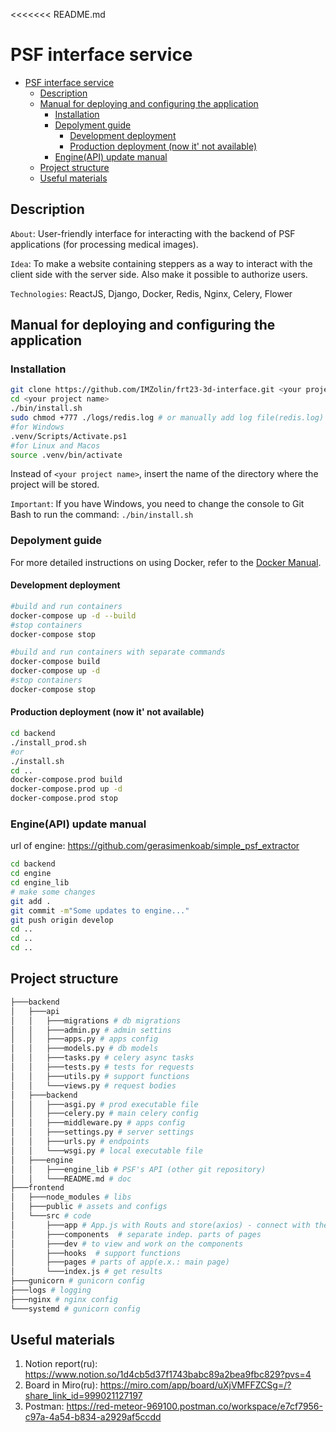 <<<<<<< README.md
# PSF interface service

- [PSF interface service](#psf-interface-service)
  - [Description](#description)
  - [Manual for deploying and configuring the application](#manual-for-deploying-and-configuring-the-application)
    - [Installation](#installation)
    - [Depolyment guide](#depolyment-guide)
      - [Development deployment](#development-deployment)
      - [Production deployment (now it' not available)](#production-deployment-now-it-not-available)
    - [Engine(API) update manual](#engineapi-update-manual)
  - [Project structure](#project-structure)
  - [Useful materials](#useful-materials)

## Description

`About`: User-friendly interface for interacting with the backend of PSF applications (for processing medical images).

`Idea`: To make a website containing steppers as a way to interact with the client side with the server side. Also make it possible to authorize users.

`Technologies`: ReactJS, Django, Docker, Redis, Nginx, Celery, Flower

## Manual for deploying and configuring the application

### Installation

```bash
git clone https://github.com/IMZolin/frt23-3d-interface.git <your project name>
cd <your project name>
./bin/install.sh
sudo chmod +777 ./logs/redis.log # or manually add log file(redis.log) for redis
#for Windows
.venv/Scripts/Activate.ps1
#for Linux and Macos
source .venv/bin/activate 
```

Instead of `<your project name>`, insert the name of the directory where the project will be stored.

`Important`: If you have Windows, you need to change the console to Git Bash to run the command: `./bin/install.sh`

### Depolyment guide

For more detailed instructions on using Docker, refer to the [Docker Manual].

#### Development deployment

```bash
#build and run containers
docker-compose up -d --build
#stop containers
docker-compose stop
```

```bash
#build and run containers with separate commands
docker-compose build
docker-compose up -d
#stop containers
docker-compose stop
```

#### Production deployment (now it' not available)

```bash
cd backend
./install_prod.sh 
#or 
./install.sh 
cd ..
docker-compose.prod build
docker-compose.prod up -d
docker-compose.prod stop
```

### Engine(API) update manual

url of engine: <https://github.com/gerasimenkoab/simple_psf_extractor>

```bash
cd backend
cd engine
cd engine_lib
# make some changes
git add .
git commit -m"Some updates to engine..."
git push origin develop
cd ..
cd ..
cd ..
```

## Project structure

```bash
├───backend
│   ├───api
│   │   ├───migrations # db migrations
│   │   ├───admin.py # admin settins
│   │   ├───apps.py # apps config
│   │   ├───models.py # db models
│   │   ├───tasks.py # celery async tasks
│   │   ├───tests.py # tests for requests
│   │   ├───utils.py # support functions
│   │   └───views.py # request bodies
│   ├───backend
│   │   ├───asgi.py # prod executable file
│   │   ├───celery.py # main celery config
│   │   ├───middleware.py # apps config
│   │   ├───settings.py # server settings
│   │   ├───urls.py # endpoints
│   │   └───wsgi.py # local executable file
│   ├───engine
│   │   ├───engine_lib # PSF's API (other git repository)
│   │   └───README.md # doc
├───frontend 
│   ├───node_modules # libs
│   ├───public # assets and configs
│   └───src # code
│       ├───app # App.js with Routs and store(axios) - connect with the server
│       ├───components  # separate indep. parts of pages
│       ├───dev # to view and work on the components
│       ├───hooks  # support functions 
│       ├───pages # parts of app(e.x.: main page)
│       └───index.js # get results
├───gunicorn # gunicorn config
├───logs # logging
├───nginx # nginx config
└───systemd # gunicorn config
```

## Useful materials

1. Notion report(ru): <https://www.notion.so/1d4cb5d37f1743babc89a2bea9fbc829?pvs=4>
2. Board in Miro(ru): <https://miro.com/app/board/uXjVMFFZCSg=/?share_link_id=999021127197>
3. Postman: <https://red-meteor-969100.postman.co/workspace/e7cf7956-c97a-4a54-b834-a2929af5ccdd>

[Docker Manual]: <./Docker_manual.md>
